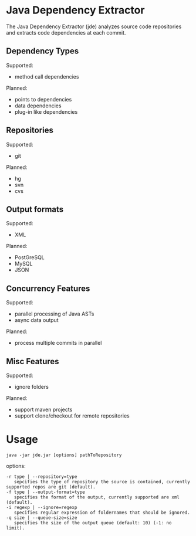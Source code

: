 # Java Dependency Extractor

The Java Dependency Extractor (jde) analyzes source code repositories and extracts code dependencies at each commit.


## Dependency Types
Supported:

- method call dependencies

Planned:

- points to dependencies
- data dependencies
- plug-in like dependencies

## Repositories
Supported:

- git

Planned:

- hg
- svn
- cvs

## Output formats
Supported:

- XML

Planned:

- PostGreSQL
- MySQL
- JSON

## Concurrency Features
Supported:

- parallel processing of Java ASTs
- async data output

Planned:

- process multiple commits in parallel

## Misc Features
Supported:

- ignore folders

Planned:

- support maven projects
- support clone/checkout for remote repositories

# Usage


`java -jar jde.jar [options] pathToRepository`

options:

    -r type | --repository=type
	   sepcifies the type of repository the source is contained, currently supported repos are git (default).
    -f type | --output-format=type
       specifies the format of the output, currently supported are xml (default).
    -i regexp | --ignore=regexp
       specifies regular expression of foldernames that should be ignored.
    -q size | --queue-size=size
       specifies the size of the output queue (default: 10) (-1: no limit).
